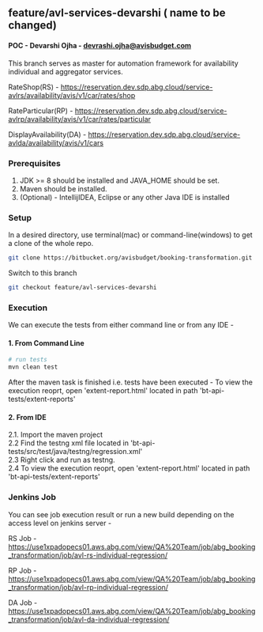 ## feature/avl-services-devarshi ( name to be changed)

#### POC - Devarshi Ojha - devrashi.ojha@avisbudget.com


This branch serves as master for automation framework for availability individual and aggregator services.

RateShop(RS) - https://reservation.dev.sdp.abg.cloud/service-avlrs/availability/avis/v1/car/rates/shop

RateParticular(RP) - https://reservation.dev.sdp.abg.cloud/service-avlrp/availability/avis/v1/car/rates/particular

DisplayAvailability(DA) - https://reservation.dev.sdp.abg.cloud/service-avlda/availability/avis/v1/cars

### Prerequisites
1. JDK >= 8 should be installed and JAVA_HOME should be set.
2. Maven should be installed.
3. (Optional) - IntellijIDEA, Eclipse or any other Java IDE is installed 

### Setup

In a desired directory, use terminal(mac) or command-line(windows) to get a clone of the whole repo.

```bash
git clone https://bitbucket.org/avisbudget/booking-transformation.git
```

Switch to this branch 

```bash
git checkout feature/avl-services-devarshi
```

### Execution
We can execute the tests from either command line or from any IDE -
#### 1. From Command Line

```bash
# run tests
mvn clean test
```
After the maven task is finished i.e. tests have been executed - 
To view the execution reoprt, open 'extent-report.html' located in path 'bt-api-tests/extent-reports' 

#### 2. From IDE
 
2.1.  Import the maven project\
2.2  Find the testng xml file located in 'bt-api-tests/src/test/java/testng/regression.xml'\
2.3  Right click and run as testng.\
2.4  To view the execution reoprt, open 'extent-report.html' located in path 'bt-api-tests/extent-reports' 


### Jenkins Job

You can see job execution result or run a new build depending on the access level on jenkins server - 

RS Job - https://use1xpadopecs01.aws.abg.com/view/QA%20Team/job/abg_booking_transformation/job/avl-rs-individual-regression/

RP Job - https://use1xpadopecs01.aws.abg.com/view/QA%20Team/job/abg_booking_transformation/job/avl-rp-individual-regression/

DA Job -https://use1xpadopecs01.aws.abg.com/view/QA%20Team/job/abg_booking_transformation/job/avl-da-individual-regression/

